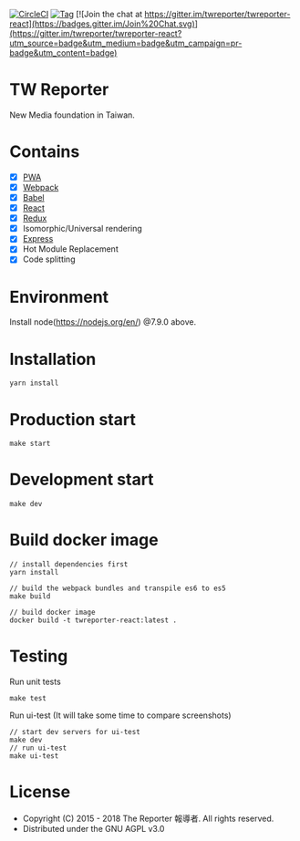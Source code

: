 [![CircleCI](https://circleci.com/gh/twreporter/twreporter-react/tree/master.svg?style=shield)](https://circleci.com/gh/twreporter/twreporter-react/tree/master)
[![Tag](https://img.shields.io/github/tag/twreporter/twreporter-react.svg)](https://github.com/twreporter/twreporter-react/tags)
[![Join the chat at https://gitter.im/twreporter/twreporter-react](https://badges.gitter.im/Join%20Chat.svg)](https://gitter.im/twreporter/twreporter-react?utm_source=badge&utm_medium=badge&utm_campaign=pr-badge&utm_content=badge)

# TW Reporter

New Media foundation in Taiwan.

# Contains

- [x] [PWA](https://developers.google.com/web/progressive-web-apps/)
- [x] [Webpack](https://webpack.github.io)
- [x] [Babel](https://babeljs.io/)
- [x] [React](https://facebook.github.io/react/)
- [x] [Redux](https://github.com/reactjs/redux)
- [x] Isomorphic/Universal rendering
- [x] [Express](https://github.com/expressjs/express.git)
- [x] Hot Module Replacement
- [x] Code splitting

# Environment

Install node(https://nodejs.org/en/) @7.9.0 above.

# Installation

`yarn install`

# Production start

`make start`

# Development start

`make dev`

# Build docker image

```
// install dependencies first
yarn install

// build the webpack bundles and transpile es6 to es5
make build

// build docker image
docker build -t twreporter-react:latest .
```

# Testing

Run unit tests

```
make test
```

Run ui-test (It will take some time to compare screenshots)

```
// start dev servers for ui-test
make dev
// run ui-test
make ui-test
```

# License

- Copyright (C) 2015 - 2018 The Reporter 報導者. All rights reserved.
- Distributed under the GNU AGPL v3.0

